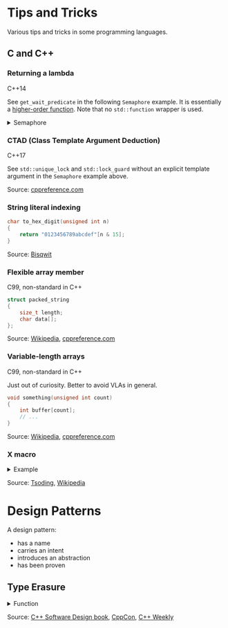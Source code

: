 # Tips and Tricks

Various tips and tricks in some programming languages.

## C and C++

### Returning a lambda

C++14

See `get_wait_predicate` in the following `Semaphore` example. It is essentially a
[higher-order function](https://en.wikipedia.org/wiki/Higher-order_function).
Note that no `std::function` wrapper is used.

<details><summary>Semaphore</summary>

```cpp
#include <chrono>
#include <condition_variable>
#include <mutex>

class Semaphore
{
    int m_count = 0;
    std::condition_variable m_cv;
    std::mutex m_mutex;

    auto get_wait_predicate() const
    {
        return [this]() -> bool { return m_count > 0; };
    }

public:
    explicit Semaphore(int count = 0) : m_count(count) {}

    void wait()
    {
        std::unique_lock lock(m_mutex);

        m_cv.wait(lock, this->get_wait_predicate());
        m_count--;
    }

    template<class Rep, class Period>
    bool wait_for(const std::chrono::duration<Rep, Period>& interval)
    {
        std::unique_lock lock(m_mutex);

        if (m_cv.wait_for(lock, interval, this->get_wait_predicate()))
        {
            m_count--;
            return true;
        }
        else
        {
            return false;
        }
    }

    void signal(int count = 1)
    {
        std::lock_guard lock(m_mutex);

        m_count += count;

        for (int i = 0; i < count; i++)
        {
            m_cv.notify_one();
        }
    }
};
```

</details>

### CTAD (Class Template Argument Deduction)

C++17

See `std::unique_lock` and `std::lock_guard` without an explicit template argument in the `Semaphore` example above.

Source: [cppreference.com](https://en.cppreference.com/w/cpp/language/class_template_argument_deduction)

### String literal indexing

```c
char to_hex_digit(unsigned int n)
{
    return "0123456789abcdef"[n & 15];
}
```

Source: [Bisqwit](https://www.youtube.com/watch?v=rwOI1biZeD8)

### Flexible array member

C99, non-standard in C++

```c
struct packed_string
{
    size_t length;
    char data[];
};
```

Source: [Wikipedia](https://en.wikipedia.org/wiki/Flexible_array_member),
[cppreference.com](https://en.cppreference.com/w/c/language/struct)

### Variable-length arrays

C99, non-standard in C++

Just out of curiosity. Better to avoid VLAs in general.

```c
void something(unsigned int count)
{
    int buffer[count];
    // ...
}
```

Source: [Wikipedia](https://en.wikipedia.org/wiki/Variable-length_array),
[cppreference.com](https://en.cppreference.com/w/c/language/array)

### X macro

<details><summary>Example</summary>

```c
#define LIST_OF_VARIABLES \
    X(some_value_a) \
    X(some_value_b) \
    X(some_value_c)

#define X(name) static int name;
LIST_OF_VARIABLES
#undef X

void print_variables()
{
#define X(name) printf(#name " = %d\n", name);
LIST_OF_VARIABLES
#undef X
}
```

</details>

Source: [Tsoding](https://www.youtube.com/watch?v=PgDqBZFir1A),
[Wikipedia](https://en.wikipedia.org/wiki/X_macro)

# Design Patterns

A design pattern:

- has a name
- carries an intent
- introduces an abstraction
- has been proven

## Type Erasure

<details><summary>Function</summary>

```cpp
#include <cstddef>
#include <memory>
#include <type_traits>
#include <utility>

template<class>
class Function;

template<class Ret, class... Params>
class Function<Ret(Params...)>
{
    struct Concept
    {
        virtual ~Concept() = default;
        virtual Ret call(Params&&... params) = 0;
        virtual std::unique_ptr<Concept> clone() const = 0;
    };

    template<class Functor>
    struct Model : public Concept
    {
        Functor functor;

        template<class T>
        explicit Model(T&& f) : functor(std::forward<T>(f)) {}

        Ret call(Params&&... params) override
        {
            return this->functor(std::forward<Params>(params)...);
        }

        std::unique_ptr<Concept> clone() const override
        {
            return std::make_unique<Model>(*this);
        }
    };

    std::unique_ptr<Concept> pImpl;

public:
    Function() = default;
    Function(Function&&) = default;
    Function& operator=(Function&&) = default;
    ~Function() = default;

    Function(std::nullptr_t) noexcept {}

    template<class T,
        std::enable_if_t<
            !std::is_same_v<std::decay_t<T>, Function>, bool
        > = true
    >
    Function(T&& f) : pImpl(
        std::make_unique<Model<std::decay_t<T>>>(
            std::forward<T>(f)
        )
    ) {}

    Function(const Function& other) : pImpl(
        other.pImpl ? other.pImpl->clone() : nullptr
    ) {}

    Function& operator=(const Function& other)
    {
        Function(other).swap(*this);
        return *this;
    }

    Function& operator=(std::nullptr_t) noexcept
    {
        this->pImpl = nullptr;
        return *this;
    }

    void swap(Function& other) noexcept
    {
        this->pImpl.swap(other.pImpl);
    }

    explicit operator bool() const noexcept
    {
        return static_cast<bool>(this->pImpl);
    }

    Ret operator()(Params... params) const
    {
        // TODO: throw some exception if empty

        return this->pImpl->call(std::forward<Params>(params)...);
    }
};
```

</details>

Source: [C++ Software Design book](https://www.oreilly.com/library/view/c-software-design/9781098113155/),
[CppCon](https://www.youtube.com/watch?v=qn6OqefuH08),
[C++ Weekly](https://www.youtube.com/watch?v=iMzEUdacznQ)
